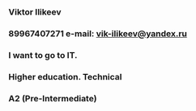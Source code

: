### Viktor Ilikeev
### 89967407271 e-mail: vik-ilikeev@yandex.ru
### I want to go to IT. 
### 
###
### 
### Higher education. Technical
### A2 (Pre-Intermediate)